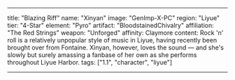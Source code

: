 ---

title: "Blazing Riff"
name: "Xinyan"
image: "GenImp-X-PC"
region: "Liyue"
tier: "4-Star"
element: "Pyro"
artifact: "BloodstainedChivalry"
affiliation: "The Red Strings"
weapon: "Unforged"
affinity: Claymore
content: Rock 'n' roll is a relatively unpopular style of music in Liyue, having recently been brought over from Fontaine. Xinyan, however, loves the sound — and she's slowly but surely amassing a fanbase of her own as she performs throughout Liyue Harbor.
tags: ["1.1", "character", "liyue"]

---